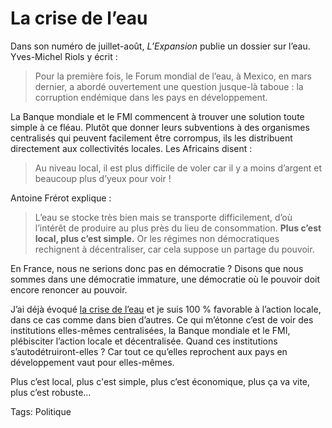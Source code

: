 # La crise de l’eau

Dans son numéro de juillet-août, *L’Expansion* publie un dossier sur l’eau. Yves-Michel Riols y écrit :

> Pour la première fois, le Forum mondial de l’eau, à Mexico, en mars dernier, a abordé ouvertement une question jusque-là taboue : la corruption endémique dans les pays en développement.

La Banque mondiale et le FMI commencent à trouver une solution toute simple à ce fléau. Plutôt que donner leurs subventions à des organismes centralisés qui peuvent facilement être corrompus, ils les distribuent directement aux collectivités locales. Les Africains disent :

> Au niveau local, il est plus difficile de voler car il y a moins d’argent et beaucoup plus d’yeux pour voir !

Antoine Frérot explique :

> L’eau se stocke très bien mais se transporte difficilement, d’où l’intérêt de produire au plus près du lieu de consommation. **Plus c’est local, plus c’est simple.** Or les régimes non démocratiques rechignent à décentraliser, car cela suppose un partage du pouvoir.

En France, nous ne serions donc pas en démocratie ? Disons que nous sommes dans une démocratie immature, une démocratie où le pouvoir doit encore renoncer au pouvoir.

J’ai déjà évoqué [la crise de l’eau](/2006/03/09/20-000-litres-deau-pour-1-kg-de-caf/) et je suis 100 % favorable à l’action locale, dans ce cas comme dans bien d’autres. Ce qui m’étonne c’est de voir des institutions elles-mêmes centralisées, la Banque mondiale et le FMI, plébisciter l’action locale et décentralisée. Quand ces institutions s’autodétruiront-elles ? Car tout ce qu’elles reprochent aux pays en développement vaut pour elles-mêmes.

Plus c’est local, plus c'est simple, plus c’est économique, plus ça va vite, plus c’est robuste…

Tags: Politique
